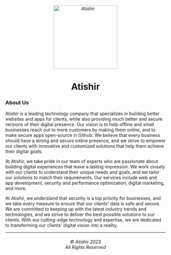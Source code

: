 <div>
    <div align="center">
        <a href="https://atishir.co"><img src="https://cdn.atishir.co/logo.png" alt="Atishir" height="200" /></a>
    </div>
    <div align="center">
        <h1>Atishir</h1>
    </div>
</div>

### About Us

Atishir is a leading technology company that specializes in building better websites and apps for clients, while also providing much better and secure versions of their digital presence. Our vision is to help offline and small businesses reach out to more customers by making them online, and to make secure apps open-source in Github. We believe that every business should have a strong and secure online presence, and we strive to empower our clients with innovative and customized solutions that help them achieve their digital goals.

At Atishir, we take pride in our team of experts who are passionate about building digital experiences that leave a lasting impression. We work closely with our clients to understand their unique needs and goals, and we tailor our solutions to match their requirements. Our services include web and app development, security and performance optimization, digital marketing, and more.

At Atishir, we understand that security is a top priority for businesses, and we take every measure to ensure that our clients' data is safe and secure. We are committed to keeping up with the latest industry trends and technologies, and we strive to deliver the best possible solutions to our clients. With our cutting-edge technology and expertise, we are dedicated to transforming our clients' digital vision into a reality.

<hr>
<h6 align="center">© Atishir 2023
<br>
All Rights Reserved</h6>
